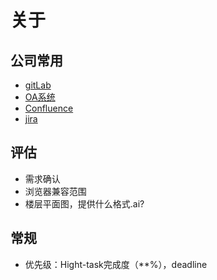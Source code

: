 
# 关于

## 公司常用

- [gitLab](http://gitlab.sz.sensetime.com/)
- [OA系统](https://oa.sensetime.com/seeyon/main.do?method=main)
- [Confluence](http://confluence.sensetime.com/#all-updates)
- [jira](http://jira.sensetime.com/secure/Dashboard.jspa)


## 评估
- 需求确认
- 浏览器兼容范围
- 楼层平面图，提供什么格式.ai?

## 常规
- 优先级：Hight-task完成度（**%），deadline
